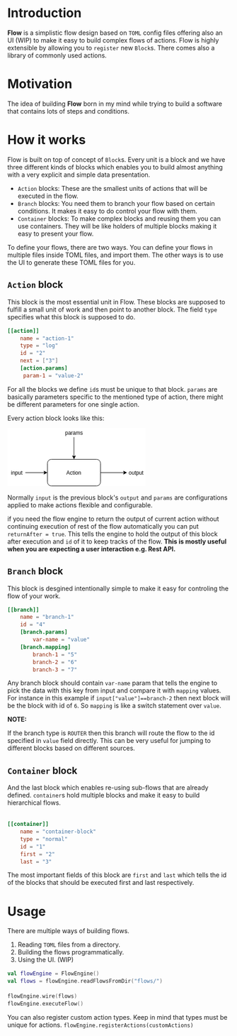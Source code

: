# Introduction

**Flow** is a simplistic flow design based on `TOML` config files offering also an UI (WIP) to make it easy to build
complex flows of actions. Flow is highly extensible by allowing you to `register` new `Block`s. There comes also a library
of commonly used actions.

# Motivation

The idea of building **Flow** born in my mind while trying to build a software that contains lots of steps and conditions.



# How it works

Flow is built on top of concept of `Block`s. Every unit is a block and we have three different kinds of blocks which enables
you to build almost anything with a very explicit and simple data presentation.

* `Action` blocks: These are the smallest units of actions that will be executed in the flow.
* `Branch` blocks: You need them to branch your flow based on certain conditions. It makes it easy to do control your flow with them.
* `Container` blocks: To make complex blocks and reusing them you can use containers. They will be like holders of multiple blocks
making it easy to present your flow.

To define your flows, there are two ways. You can define your flows in multiple files inside TOML files, and import them.
The other ways is to use the UI to generate these TOML files for you.

## `Action` block
This block is the most essential unit in Flow. These blocks are supposed to fulfill a small unit of work and then
point to another block. The field `type` specifies what this block is supposed to do.

```toml
[[action]]
    name = "action-1"
    type = "log"
    id = "2"
    next = ["3"]
    [action.params]
     param-1 = "value-2"
```
For all the blocks we define `id`s must be unique to that block. `params` are basically parameters specific to the 
mentioned type of action, there might be different parameters for one single action.

Every action block looks like this:

![Action Block](docs/action.png)

Normally `input` is the previous block's `output` and `params` are configurations applied to make actions flexible and
configurable.

if you need the flow engine to return the output of current action without continuing execution of 
rest of the flow automatically you can put `returnAfter = true`. This tells the engine to hold the
output of this block after execution and `id` of it to keep tracks of the flow. **This is mostly
useful when you are expecting a user interaction e.g. Rest API.**

## `Branch` block
This block is desgined intentionally simple to make it easy for controling the flow of your work.
```toml
[[branch]]
    name = "branch-1"
    id = "4"
    [branch.params]
        var-name = "value"
    [branch.mapping]
        branch-1 = "5"
        branch-2 = "6"
        branch-3 = "7"
```
Any branch block should contain `var-name` param that tells the engine to pick the data with this key from input
and compare it with `mapping` values. For instance in this example if `input["value"]==branch-2` then next block
will be the block with id of `6`. So `mapping` is like a switch statement over `value`.

**NOTE:**

If the branch type is `ROUTER` then this branch will route the flow to the id specified in `value` field directly.
This can be very useful for jumping to different blocks based on different sources. 

## `Container` block
And the last block which enables re-using sub-flows that are already defined. `container`s hold multiple blocks and
make it easy to build hierarchical flows.
```toml

[[container]]
    name = "container-block"
    type = "normal"
    id = "1"
    first = "2"
    last = "3"
```
The most important fields of this block are `first` and `last` which tells the id of the blocks that should be executed
first and last respectively.

# Usage

There are multiple ways of building flows.
1. Reading `TOML` files from a directory.
2. Building the flows programmatically. 
3. Using the UI. (WIP)

```kotlin
val flowEngine = FlowEngine()
val flows = flowEngine.readFlowsFromDir("flows/")

flowEngine.wire(flows)
flowEngine.executeFlow()
```

You can also register custom action types. Keep in mind that types must be unique for actions.
`flowEngine.registerActions(customActions)`